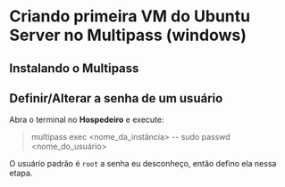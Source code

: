 # Criando primeira VM do Ubuntu Server no Multipass (windows)

## Instalando o Multipass





## Definir/Alterar a senha de um usuário

Abra o terminal no **Hospedeiro** e execute:

> multipass exec <nome_da_instância> -- sudo passwd <nome_do_usuário>

O usuário padrão é `root` a senha eu desconheço, então defino ela nessa etapa.
